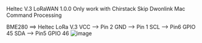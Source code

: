 Heltec V.3 LoRaWAN 1.0.0
Only work with Chirstack
Skip Dwonlink Mac Command Processing


BME280 ==> Heltec LoRa V.3
VCC -->  Pin 2
GND -->  Pin 1
SCL -->  Pin6 GPIO 45
SDA -->  Pin5 GPIO 46
![image](https://github.com/user-attachments/assets/9f1c1f46-9141-4a12-92b2-53a1bf9939ac)
